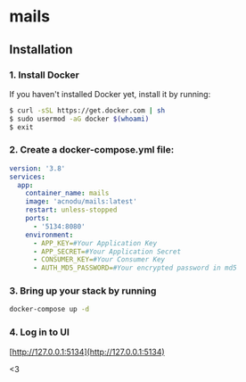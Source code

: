 # mails

## Installation

### 1. Install Docker

If you haven't installed Docker yet, install it by running:

```bash
$ curl -sSL https://get.docker.com | sh
$ sudo usermod -aG docker $(whoami)
$ exit
```

### 2. Create a docker-compose.yml file:

```yml
version: '3.8'
services:
  app:
    container_name: mails
    image: 'acnodu/mails:latest'
    restart: unless-stopped
    ports:
      - '5134:8080'
    environment:
      - APP_KEY=#Your Application Key
      - APP_SECRET=#Your Application Secret
      - CONSUMER_KEY=#Your Consumer Key
      - AUTH_MD5_PASSWORD=#Your encrypted password in md5
```

### 3. Bring up your stack by running

```bash
docker-compose up -d
```

### 4. Log in to UI

[http://127.0.0.1:5134](http://127.0.0.1:5134)

<3